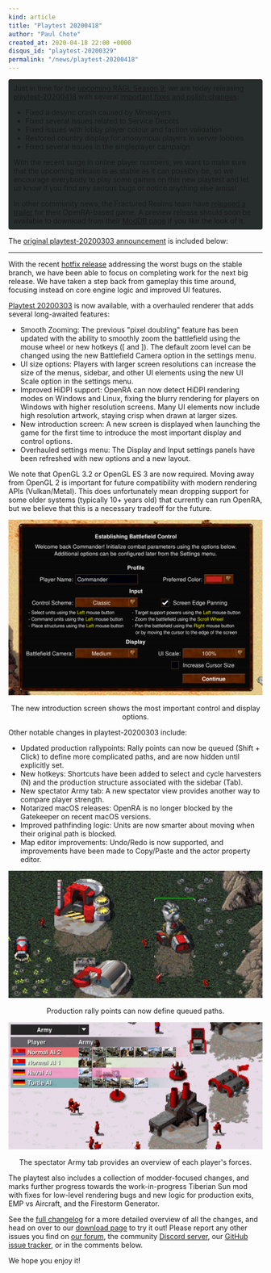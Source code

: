 ```yaml
---
kind: article
title: "Playtest 20200418"
author: "Paul Chote"
created_at: 2020-04-18 22:00 +0000
disqus_id: "playtest-20200329"
permalink: "/news/playtest-20200418"
---
```


<div style="border-radius: 4px; background-color: #272d2c; padding: 5px">
<div style="margin: -10px 5px" markdown="1">

Just in time for the [upcoming RAGL Season 9](https://forum.openra.net/viewtopic.php?f=85&t=21137), we are today releasing [playtest-20200418](/download/) with several [important fixes and polish changes](https://github.com/OpenRA/OpenRA/wiki/Changelog/6ed1ddcaf8ef2f9fbe47ae500f7effa9f8c3efda):

* Fixed a desync crash caused by Minelayers
* Fixed several issues related to Service Depots
* Fixed issues with lobby player colour and faction validation
* Restored country display for anonymous players in server lobbies
* Fixed several issues in the singleplayer campaign

With the recent surge in online player numbers, we want to make sure that the upcoming release is as stable as it can possibly be, so we encourage everybody to play some games on this new playtest and let us know if you find any serious bugs or notice anything else amiss!

In other community news, the Fractured Realms team have [released a trailer](https://www.youtube.com/watch?v=QNoPFWkrvng) for their OpenRA-based game. A preview release should soon be available to download from their [ModDB page](https://www.moddb.com/mods/fractured-realms) if you like the look of it.


</div>
</div>

The [original playtest-20200303 announcement](/news/playtest-20200303/) is included below:

<hr />

With the recent [hotfix release](/news/release-20200202/) addressing the worst bugs on the stable branch, we have been able to focus on completing work for the next big release.
We have taken a step back from gameplay this time around, focusing instead on core engine logic and improved UI features.

[Playtest 20200303](/download) is now available, with a overhauled renderer that adds several long-awaited features:

* <span class="about-highlight">Smooth Zooming:</span> The previous "pixel doubling" feature has been updated with the ability to smoothly zoom the battlefield using the mouse wheel or new hotkeys (<span class="about-highlight">[</span> and <span class="about-highlight">]</span>). The default zoom level can be changed using the new Battlefield Camera option in the settings menu.
* <span class="about-highlight">UI size options:</span> Players with larger screen resolutions can increase the size of the menus, sidebar, and other UI elements using the new UI Scale option in the settings menu.
* <span class="about-highlight">Improved HiDPI support:</span> OpenRA can now detect HiDPI rendering modes on Windows and Linux, fixing the blurry rendering for players on Windows with higher resolution screens. Many UI elements now include high resolution artwork, staying crisp when drawn at larger sizes.
* <span class="about-highlight">New introduction screen:</span> A new screen is displayed when launching the game for the first time to introduce the most important display and control options.
* <span class="about-highlight">Overhauled settings menu:</span> The Display and Input settings panels have been refreshed with new options and a new layout.

We note that <span class="about-highlight">OpenGL 3.2 or OpenGL ES 3 are now required</span>. Moving away from OpenGL 2 is important for future compatibility with modern rendering APIs (Vulkan/Metal). This does unfortunately mean dropping support for some older systems (typically 10+ years old) that currently can run OpenRA, but we believe that this is a necessary tradeoff for the future.

<div style="text-align:center" markdown="1">
<img src="/images/news/20200303-introduction.png" alt="The new first-run introduction dialog." width="650px">

The new introduction screen shows the most important control and display options.
</div>

Other notable changes in playtest-20200303 include:

* <span class="about-highlight">Updated production rallypoints:</span> Rally points can now be queued (<span class="about-highlight">Shift + Click</span>) to define more complicated paths, and are now hidden until explicitly set.
* <span class="about-highlight">New hotkeys:</span> Shortcuts have been added to select and cycle harvesters (<span class="about-highlight">N</span>) and the production structure associated with the sidebar (<span class="about-highlight">Tab</span>).
* <span class="about-highlight">New spectator Army tab:</span> A new spectator view provides another way to compare player strength.
* <span class="about-highlight">Notarized macOS releases:</span> OpenRA is no longer blocked by the Gatekeeper on recent macOS versions.
* <span class="about-highlight">Improved pathfinding logic:</span> Units are now smarter about moving when their original path is blocked.
* <span class="about-highlight">Map editor improvements:</span> Undo/Redo is now supported, and improvements have been made to Copy/Paste and the actor property editor.

<div style="text-align:center" markdown="1">
<img src="/images/news/20200303-rallypoint.gif" alt="Rally point changes." width="600px">

Production rally points can now define queued paths.
</div>

<div style="text-align:center" markdown="1">
<img src="/images/news/20200303-specarmy.png" alt="The spectator army tab in Red Alert." width="600px">

The spectator Army tab provides an overview of each player's forces.
</div>

The playtest also includes a collection of modder-focused changes, and marks further progress towards the work-in-progress Tiberian Sun mod with fixes for low-level rendering bugs and new logic for production exits, EMP vs Aircraft, and the Firestorm Generator.

See the [full changelog](https://github.com/OpenRA/OpenRA/wiki/Changelog/86ffd2229ebf8ac4280e07946a891dbc9ba0dd36) for a more detailed overview of all the changes, and head on over to our [download page](http://www.openra.net/download/) to try it out!  Please report any other issues you find on [our forum](https://forum.openra.net), the community [Discord server](https://discord.openra.net), our [GitHub issue tracker](https://github.com/OpenRA/OpenRA/issues), or in the comments below.

We hope you enjoy it!
